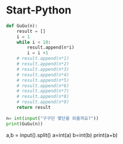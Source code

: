 # Start-Python

```python
def GuGu(n):
    result = []
    i = 1
    while i < 10:
        result.append(n*i)
        i = i +1
    # result.append(n*1)
    # result.append(n*2)
    # result.append(n*3)
    # result.append(n*4)
    # result.append(n*5)
    # result.append(n*6)
    # result.append(n*7)
    # result.append(n*8)
    # result.append(n*9)    
    return result
    
n= int(input("구구단 몇단을 외울까요?"))
print(GuGu(n))
```

a,b = input().split()
a=int(a)
b=int(b)
print(a+b)